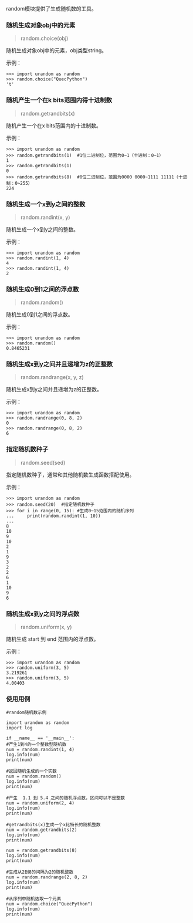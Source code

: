 random模块提供了生成随机数的工具。
### 随机生成对象obj中的元素

>random.choice(obj)

随机生成对象obj中的元素，obj类型string。

示例：

	>>> import urandom as random
	>>> random.choice("QuecPython")
	't'
	
### 随机产生一个在k bits范围内得十进制数
>random.getrandbits(x)

随机产生一个在x bits范围内的十进制数。

示例：

	>>> import urandom as random
	>>> random.getrandbits(1)  #1位二进制位，范围为0~1（十进制：0~1）
	1
	>>> random.getrandbits(1)
	0
	>>> random.getrandbits(8)  #8位二进制位，范围为0000 0000~1111 11111（十进制：0~255）
	224

### 随机生成一个x到y之间的整数
>random.randint(x, y)

随机生成一个x到y之间的整数。

示例：

	>>> import urandom as random
	>>> random.randint(1, 4)
	4
	>>> random.randint(1, 4)
	2
### 随机生成0到1之间的浮点数
>random.random()

随机生成0到1之间的浮点数。

示例：

	>>> import urandom as random
	>>> random.random()
	0.8465231

### 随机生成x到y之间并且递增为z的正整数
>random.randrange(x, y, z)

随机生成x到y之间并且递增为z的正整数。

示例：

	>>> import urandom as random
	>>> random.randrange(0, 8, 2)
	0
	>>> random.randrange(0, 8, 2)
	6

### 指定随机数种子
>random.seed(sed)

指定随机数种子，通常和其他随机数生成函数搭配使用。

示例：

	>>> import urandom as random
	>>> random.seed(20)  #指定随机数种子
	>>> for i in range(0, 15): #生成0~15范围内的随机序列
	...     print(random.randint(1, 10))
	...     
	8
	10
	9
	10
	2
	1
	9
	3
	2
	2
	6
	1
	10
	9
	6
### 随机生成x到y之间的浮点数
>random.uniform(x, y)

随机生成 start 到 end 范围内的浮点数。

示例：

	>>> import urandom as random
	>>> random.uniform(3, 5)
	3.219261
	>>> random.uniform(3, 5)
	4.00403

### 使用用例

	#random随机数示例

	import urandom as random
	import log 

	if __name__ == '__main__':
    #产生1到4的一个整数型随机数
    num = random.randint(1, 4)
    log.info(num)
    print(num)

    #返回随机生成的一个实数
    num = random.random()
    log.info(num)
    print(num)

    #产生  1.1 到 5.4 之间的随机浮点数，区间可以不是整数
    num = random.uniform(2, 4)
    log.info(num)
    print(num)

    #getrandbits(x)生成一个x比特长的随机整数
    num = random.getrandbits(2)
    log.info(num)
    print(num)

    num = random.getrandbits(8)
    log.info(num)
    print(num)

    #生成从2到8的间隔为2的随机整数
    num = random.randrange(2, 8, 2)
    log.info(num)
    print(num)

    #从序列中随机选取一个元素
    num = random.choice("QuecPython")
    log.info(num)
    print(num)




